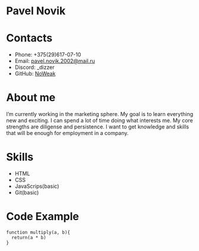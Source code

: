 # Pavel Novik
# Contacts
- Phone: +375(29)617-07-10
- Email: pavel.novik.2002@mail.ru
- Discord: _dizzer
- GitHub: [NoWeak](https://github.com/NoWeak)
# About me
   I’m currently working in the marketing sphere. My goal is to learn everything new and exciting. I can spend a lot of time doing what interests me. My core strengths are diligense and persistence. I want to get knowledge and skills that will be enough for employment in a company.
# Skills
- HTML
- CSS
- JavaScrips(basic)
- Git(basic)
# Code Example
```
function multiply(a, b){
  return(a * b)
}
```
